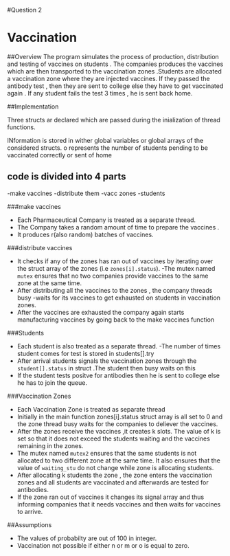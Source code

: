 #Question 2
# Vaccination

##Overview
The program simulates the process of production, distribution and testing of vaccines on students . The companies produces the vaccines which are then transported to the vaccination zones .Students are allocated a vaccination zone where they are injected vaccines. If they passed the antibody test , then they are sent to college else they have to get vaccinated again . If any student fails the test 3 times , he is sent back home.

##Implementation

Three structs ar declared which are passed during the inialization of thread functions.

INformation is stored in wither global variables or global arrays of the considered structs.
o represents the number of students pending to be vaccinated correctly or sent of home

## code is divided into 4 parts
-make vaccines
-distribute them
-vacc zones
-students

###make vaccines
 - Each Pharmaceutical Company is treated as a separate thread. 
 - The Company takes a random amount of time to prepare the vaccines .
 - It produces r(also random) batches of vaccines.

###distribute vaccines
 - It checks if any of the zones has ran out of vaccines by iterating over the struct array of the zones (i.e `zones[i].status`).
 -The mutex named `mutex` ensures that no two companies provide vaccines to the same zone at the same time. 
 - After distributing all the vaccines to the zones , the company threads busy -waits for its vaccines to get exhausted on students in vaccination zones.
 - After the vaccines are exhausted the company again starts manufacturing vaccines by going back to the make vaccines function

###Students
- Each student is also treated as a separate thread.
-The number of times student comes for test is stored in students[].try
- After arrival students signals the vaccination zones through the `student[].status` in struct .The student then busy waits on this
- If the student tests positve for antibodies then he is sent to college else he has to join the queue.

###Vaccination Zones
-  Each Vaccination Zone is treated as separate thread 
-  Initially in the main function zones[i].status struct array is all set to 0 and the zone thread busy waits for the companies to deliever the vaccines.
-  After the zones receive the vaccines ,it creates k slots. The value of k is set so that it does not exceed the students waiting and the vaccines remaining in the zones.
 -  The mutex named `mutex2` ensures that the same students is not allocated to two different zone at the same time. It also ensures that the value of `waiting_stu` do not change while zone is allocating students. 
 -  After allocating k students the zone , the zone enters the vaccination zones and all students are vaccinated and afterwards are tested for antibodies.
- If the zone ran out of vaccines it changes its signal array and thus informing companies that it needs vaccines and then waits for vaccines to arrive.

##Assumptions
- The values of probabilty are out of 100 in integer.
- Vaccination not possible if either n or m or o is equal to zero.


